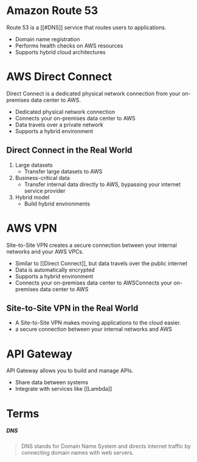 # Amazon Route 53

Route 53 is a [[#DNS]] service that routes users to applications.
- Domain name registration
- Performs health checks on AWS resources
- Supports hybrid cloud architectures

# AWS Direct Connect

Direct Connect is a dedicated physical network connection from your on-premises data center to AWS.
- Dedicated physical network connection
- Connects your on-premises data center to AWS
- Data travels over a private network
- Supports a hybrid environment

## Direct Connect in the Real World

1. Large datasets
	- Transfer large datasets to AWS
2. Business-critical data
	- Transfer internal data directly to AWS, bypassing your internet service provider
3. Hybrid model
	- Build hybrid environments

# AWS VPN

Site-to-Site VPN creates a secure connection between your internal networks and your AWS VPCs.
- Similar to [[Direct Connect]], but data travels over the public internet
- Data is automatically encrypted
- Supports a hybrid environment
- Connects your on-premises data center to AWSConnects your on-premises data center to AWS

## Site-to-Site VPN in the Real World

- A Site-to-Site VPN makes moving applications to the cloud easier.
- a secure connection between your internal networks and AWS

# API Gateway

API Gateway allows you to build and manage APIs.
- Share data between systems
- Integrate with services like [[Lambda]]

# Terms

##### DNS

> DNS stands for Domain Name System and directs internet traffic by connecting domain names with web servers.